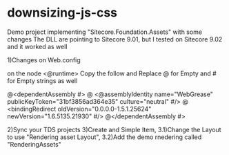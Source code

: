 # downsizing-js-css
Demo project implementing "Sitecore.Foundation.Assets" with some changes 
The DLL are pointing to Sitecore 9.01, but I tested on Sitecore 9.02 and it worked as well


1)Changes on Web.config

on the node <@runtime>
Copy the follow and Replace @ for Empty and # for Empty strings as well

@<dependentAssembly #>
@    <@assemblyIdentity name="WebGrease" publicKeyToken="31bf3856ad364e35" culture="neutral" #/>
@    <bindingRedirect oldVersion="0.0.0.0-1.5.1.25624" newVersion="1.6.5135.21930" #/>
@</dependentAssembly #>

2)Sync your TDS projects
3)Create and Simple Item,
3.1)Change the Layout to use "Rendering asset Layout",
3.2)Add the demo rnedering called "RenderingAssets"


